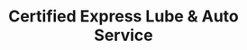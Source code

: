 ---
title: "Certified Express Lube & Auto Service"
url: /crestwood/certified-express-lube-and-auto-service/
shop: car repair
---